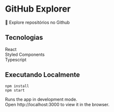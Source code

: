 # GitHub Explorer

🔎 Explore repositórios no Github

## Tecnologias

React  
Styled Components  
Typescript

## Executando Localmente

```
npm install
npm start
```

Runs the app in development mode.  
Open http://localhost:3000 to view it in the browser.